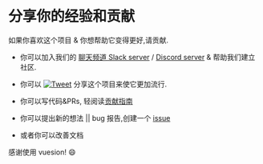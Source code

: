 # 分享你的经验和贡献

如果你喜欢这个项目 & 你想帮助它变得更好,请贡献.

- 你可以加入我们的 [聊天频道 Slack server](https://slack-vuesion.herokuapp.com/) / [Discord server](https://discord.gg/WshBKF) & 帮助我们建立社区.

- 你可以 [![Tweet](https://img.shields.io/twitter/url/http/shields.io.svg?style=flat)](https://twitter.com/intent/tweet?text=Vuesion%20an%20enterprise%20ready%20boilerplate%20for%20isomorphic,%20progressive%20web%20apps%20with%20Vue.JS&url=https://github.com/vuesion/vuesion&via=vuesion1&hashtags=vuesion,VueJS,SEO,Enterprise)
  分享这个项目来使它更加流行.

- 你可以写代码&PRs, 轻阅读[贡献指南](https://github.com/vuesion/vuesion/blob/master/.github/CONTRIBUTING.md)

- 你可以提出新的想法 || bug 报告,创建一个 [issue](https://github.com/vuesion/vuesion/issues/new)

- 或者你可以改善文档

感谢使用 vuesion! :smile:
